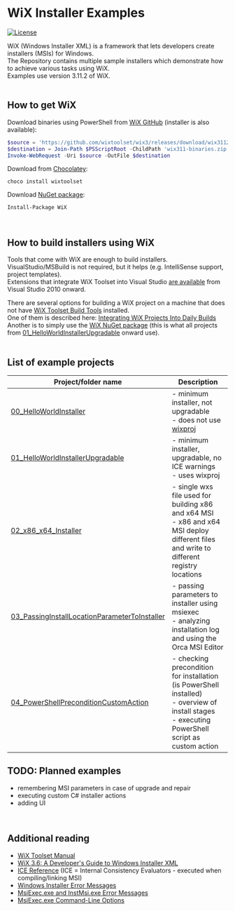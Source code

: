 # WiX Installer Examples

[![License](https://img.shields.io/github/license/kurtanr/WiXInstallerExamples.svg)](https://github.com/kurtanr/WixInstallerExamples/blob/master/LICENSE)

WiX (Windows Installer XML) is a framework that lets developers create installers (MSIs) for Windows.\
The Repository contains multiple sample installers which demonstrate how to achieve various tasks using WiX.\
Examples use version 3.11.2 of WiX.
</br>
</br>

## How to get WiX

Download binaries using PowerShell from [WiX GitHub](https://github.com/wixtoolset/wix3) (installer is also available):
```PowerShell
$source = 'https://github.com/wixtoolset/wix3/releases/download/wix3112rtm/wix311-binaries.zip'
$destination = Join-Path $PSScriptRoot -ChildPath 'wix311-binaries.zip'
Invoke-WebRequest -Uri $source -OutFile $destination
```

Download from [Chocolatey](https://community.chocolatey.org/packages/wixtoolset):
```
choco install wixtoolset
```

Download [NuGet package](https://www.nuget.org/packages/WiX/):
```
Install-Package WiX
```
</br>

## How to build installers using WiX

Tools that come with WiX are enough to build installers. VisualStudio/MSBuild is not required, but it helps (e.g. IntelliSense support, project templates).\
Extensions that integrate WiX Toolset into Visual Studio [are available](https://marketplace.visualstudio.com/publishers/WixToolset) from Visual Studio 2010 onward.

There are several options for building a WiX project on a machine that does not have 
[WiX Toolset Build Tools](https://marketplace.visualstudio.com/items?itemName=WixToolset.WiXToolset) installed.\
One of them is described here: [Integrating WiX Projects Into Daily Builds](https://wixtoolset.org/documentation/manual/v3/msbuild/daily_builds.html)\
Another is to simply use the [WiX NuGet package](https://www.nuget.org/packages/WiX/) 
(this is what all projects from [01_HelloWorldInstallerUpgradable](01_HelloWorldInstallerUpgradable/) onward use).
</br>
</br>

## List of example projects

|Project/folder name | Description |
|--------------------|-------------|
|[00_HelloWorldInstaller](00_HelloWorldInstaller/) | - minimum installer, not upgradable</br>- does not use [wixproj](https://wixtoolset.org/documentation/manual/v3/msbuild/authoring_first_msbuild_project.html) |
|[01_HelloWorldInstallerUpgradable](01_HelloWorldInstallerUpgradable/) | - minimum installer, upgradable, no ICE warnings</br>- uses wixproj |
|[02_x86_x64_Installer](02_x86_x64_Installer/) | - single wxs file used for building x86 and x64 MSI</br>- x86 and x64 MSI deploy different files and write to different registry locations |
|[03_PassingInstallLocationParameterToInstaller](03_PassingInstallLocationParameterToInstaller/) | - passing parameters to installer using msiexec</br>- analyzing installation log and using the Orca MSI Editor |
|[04_PowerShellPreconditionCustomAction](04_PowerShellPreconditionCustomAction/) | - checking precondition for installation (is PowerShell installed)</br>- overview of install stages</br>- executing PowerShell script as custom action |

## TODO: Planned examples

- remembering MSI parameters in case of upgrade and repair
- executing custom C# installer actions
- adding UI
</br>

## Additional reading

- [WiX Toolset Manual](https://wixtoolset.org/documentation/manual/v3/)
- [WiX 3.6: A Developer's Guide to Windows Installer XML](https://github.com/PacktPublishing/WiX-3.6-A-Developer-s-Guide-to-Windows-Installer-XML)
- [ICE Reference](https://docs.microsoft.com/en-us/windows/win32/msi/ice-reference) (ICE = Internal Consistency Evaluators - executed when compiling/linking MSI)
- [Windows Installer Error Messages](https://docs.microsoft.com/en-us/windows/win32/msi/windows-installer-error-messages)
- [MsiExec.exe and InstMsi.exe Error Messages](https://docs.microsoft.com/en-us/windows/win32/msi/error-codes)
- [MsiExec.exe Command-Line Options](https://docs.microsoft.com/en-us/windows/win32/msi/command-line-options)
